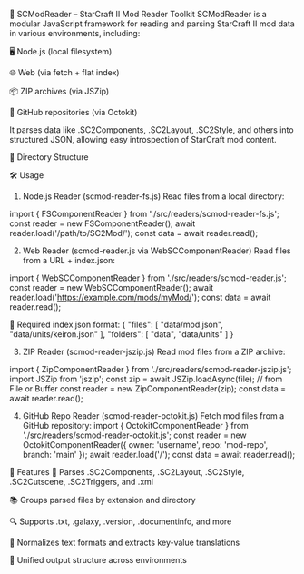 🧩 SCModReader – StarCraft II Mod Reader Toolkit
SCModReader is a modular JavaScript framework for reading and parsing StarCraft II mod data in various environments, including:

🖥 Node.js (local filesystem)

🌐 Web (via fetch + flat index)

📦 ZIP archives (via JSZip)

🐙 GitHub repositories (via Octokit)

It parses data like .SC2Components, .SC2Layout, .SC2Style, and others into structured JSON, allowing easy introspection of StarCraft mod content.

📁 Directory Structure

🛠️ Usage
1. Node.js Reader (scmod-reader-fs.js)
Read files from a local directory:

import { FSComponentReader } from './src/readers/scmod-reader-fs.js';
const reader = new FSComponentReader();
await reader.load('/path/to/SC2Mod/');
const data = await reader.read();

2. Web Reader (scmod-reader.js via WebSCComponentReader)
Read files from a URL + index.json:

import { WebSCComponentReader } from './src/readers/scmod-reader.js';
const reader = new WebSCComponentReader();
await reader.load('https://example.com/mods/myMod/');
const data = await reader.read();

📄 Required index.json format:
{
  "files": [
    "data/mod.json",
    "data/units/keiron.json"
  ],
  "folders": [
    "data",
    "data/units"
  ]
}

3. ZIP Reader (scmod-reader-jszip.js)
Read mod files from a ZIP archive:

import { ZipComponentReader } from './src/readers/scmod-reader-jszip.js';
import JSZip from 'jszip';
const zip = await JSZip.loadAsync(file); // from File or Buffer
const reader = new ZipComponentReader(zip);
const data = await reader.read();

4. GitHub Repo Reader (scmod-reader-octokit.js)
Fetch mod files from a GitHub repository:
import { OctokitComponentReader } from './src/readers/scmod-reader-octokit.js';
const reader = new OctokitComponentReader({
  owner: 'username',
  repo: 'mod-repo',
  branch: 'main'
});
await reader.load('/');
const data = await reader.read();

🧠 Features
🧩 Parses .SC2Components, .SC2Layout, .SC2Style, .SC2Cutscene, .SC2Triggers, and .xml

📚 Groups parsed files by extension and directory

🔍 Supports .txt, .galaxy, .version, .documentinfo, and more

🧼 Normalizes text formats and extracts key-value translations

🔄 Unified output structure across environments